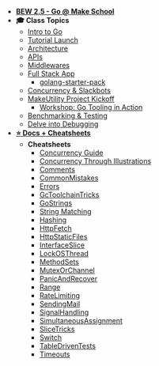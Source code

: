 - **[BEW 2.5 - Go @ Make School](README.md)**
- **🎓 Class Topics**
  - [Intro to Go](Lessons/Lesson01.md)
  - [Tutorial Launch](https://exercism.io/tracks/go)
  - [Architecture](Lessons/Lesson03.md)
  - [APIs](Lessons/Lesson04.md)
  - [Middlewares](Lessons/Lesson05.md)
  - [Full Stack App](Lessons/07-Fullstack.md)
    - [golang-starter-pack](https://github.com/make-school-labs/golang-starter-pack)
  - [Concurrency & Slackbots](Lessons/Lesson07.md)
  - [MakeUtility Project Kickoff](Project/MakeUtility.md)
    - [Workshop: Go Tooling in Action](Resources/GoToolsWorkshop/README.md)
  - [Benchmarking & Testing](Lessons/Lesson09.md)
  - [Delve into Debugging](Lessons/Lesson10.md)
- **[⭐️ Docs + Cheatsheets](Docs/Home.md)**
  - **Cheatsheets**
    - [Concurrency Guide](Resources/ConcurrencyGuide.md)
    - [Concurrency Through Illustrations](Resources/GoConcurrencyVisualized.md)
    - [Comments](Docs/Comments)
    - [CommonMistakes](Docs/CommonMistakes)
    - [Errors](Docs/Errors)
    - [GcToolchainTricks](Docs/GcToolchainTricks)
    - [GoStrings](Docs/GoStrings)
    - [String Matching](http://blog.gopheracademy.com/advent-2014/string-matching/)
    - [Hashing](Docs/Hashing)
    - [HttpFetch](Docs/HttpFetch)
    - [HttpStaticFiles](Docs/HttpStaticFiles)
    - [InterfaceSlice](Docs/InterfaceSlice)
    - [LockOSThread](Docs/LockOSThread)
    - [MethodSets](Docs/MethodSets)
    - [MutexOrChannel](Docs/MutexOrChannel)
    - [PanicAndRecover](Docs/PanicAndRecover)
    - [Range](Docs/Range)
    - [RateLimiting](Docs/RateLimiting)
    - [SendingMail](Docs/SendingMail)
    - [SignalHandling](Docs/SignalHandling)
    - [SimultaneousAssignment](Docs/SimultaneousAssignment)
    - [SliceTricks](Docs/SliceTricks)
    - [Switch](Docs/Switch)
    - [TableDrivenTests](Docs/TableDrivenTests)
    - [Timeouts](Docs/Timeouts)
